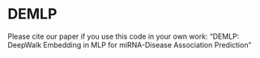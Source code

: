 # DEMLP
Please cite our paper if you use this code in your own work:  “DEMLP: DeepWalk Embedding in MLP for miRNA-Disease Association Prediction”
